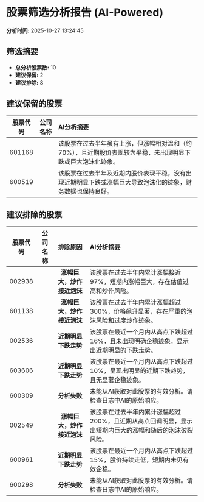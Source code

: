 # 股票筛选分析报告 (AI-Powered)

**分析时间:** 2025-10-27 13:24:45

## 筛选摘要

- **总分析股票数:** 10
- **建议保留:** 2
- **建议排除:** 8

## 建议保留的股票

| 股票代码 | 公司名称 | AI分析摘要 |
|:---:|:---:|:---|
| 601168 |  | 该股票在过去半年虽有上涨，但涨幅相对温和（约70%），且近期股价表现较为平稳，未出现明显下跌或巨大泡沫化迹象。 |
| 600519 |  | 该股票在过去半年及近期内股价表现平稳，没有出现近期明显下跌或涨幅巨大导致泡沫化的迹象，财务数据也保持良好。 |

## 建议排除的股票

| 股票代码 | 公司名称 | 排除原因 | AI分析摘要 |
|:---:|:---:|:---:|:---|
| 002938 |  | **涨幅巨大，炒作接近泡沫** | 该股票在过去半年内累计涨幅接近97%，短期内涨幅巨大，存在估值过高和炒作风险。 |
| 601138 |  | **涨幅巨大，炒作接近泡沫** | 该股票在过去半年内累计涨幅超过300%，价格飙升显著，存在严重的泡沫风险和过度炒作迹象。 |
| 002536 |  | **近期明显下跌走势** | 该股票在最近一个月内从高点下跌超过16%，且未出现明确企稳迹象，显示出近期明显的下跌走势。 |
| 603606 |  | **近期明显下跌走势** | 该股票在最近一个月内从高点下跌超过10%，呈现出明显的近期下跌趋势，且无显著企稳迹象。 |
| 600309 |  | **分析失败** | 未能从AI获取对此股票的有效分析。请检查日志中AI的原始响应。 |
| 002549 |  | **涨幅巨大，炒作接近泡沫** | 该股票在过去半年内累计涨幅超过200%，且近期从高点回调明显，显示出短期内巨大的涨幅和随后的泡沫破裂风险。 |
| 600961 |  | **近期明显下跌走势** | 该股票在最近一个月内从高点下跌超过15%，股价持续走低，短期内未见有效企稳。 |
| 600298 |  | **分析失败** | 未能从AI获取对此股票的有效分析。请检查日志中AI的原始响应。 |
